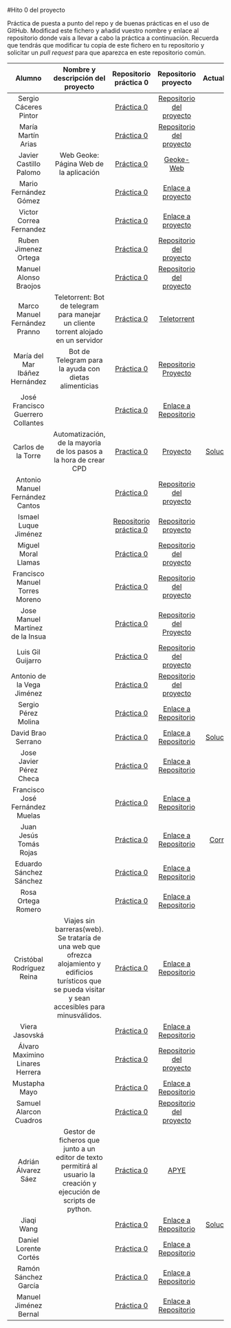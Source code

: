 #Hito 0 del proyecto

Práctica de puesta a punto del repo y de buenas prácticas en el uso de
GitHub. Modificad este fichero y añadid vuestro nombre y enlace al
repositorio donde vais a llevar a cabo la práctica a
continuación. Recuerda que tendrás que modificar tu copia de este
fichero en tu repositorio y solicitar un *pull request* para que
aparezca en este repositorio común.


| Alumno  | Nombre y descripción del proyecto  | Repositorio práctica 0  | Repositorio proyecto | Actualización |
|:-:|:-:|:-:|:-:|:-:|
| Sergio Cáceres Pintor |  | [Práctica 0](https://github.com/sergiocaceres/IV/tree/Documentacion) |  [Repositorio del proyecto](https://github.com/sergiocaceres/IV) | |
| María Martín Arias |  | [Práctica 0](https://github.com/MariaMma6/IV/tree/hito0) |  [Repositorio del proyecto](https://github.com/MariaMma6/IV) | |
| Javier Castillo Palomo |Web Geoke: Página Web de la aplicación  | [Práctica 0](https://github.com/makelele29/IV16-17) |  [Geoke-Web](https://github.com/makelele29/Geoke-Web) | |
| Mario Fernández Gómez| | [Práctica 0](https://github.com/mariofg92/ivmario/tree/rama0) | [Enlace a proyecto](https://github.com/mariofg92/ivmario) | |
| Victor Correa Fernandez | | [Práctica 0](https://github.com/iCachurro/IV16-17) | [Enlace a proyecto](https://github.com/iCachurro/ProyectoIV1617) | |
| Ruben Jimenez Ortega |  | [Práctica 0](https://github.com/rubenjo7/IV/tree/Documentacion) |  [Repositorio del proyecto](https://github.com/rubenjo7/IV) | |
| Manuel Alonso Braojos|  | [Práctica 0](https://github.com/manuelalonsobraojos/proyectoIV/tree/rama0) |  [Repositorio del proyecto](https://github.com/manuelalonsobraojos/proyectoIV) | |
| Marco Manuel Fernández Pranno  | Teletorrent: Bot de telegram para manejar un cliente torrent alojado en un servidor | [Práctica 0](https://github.com/MarFerPra/IV16-17) | [Teletorrent](https://github.com/MarFerPra/teletorrent) | |
| María del Mar Ibáñez Hernández  | Bot de Telegram para la ayuda con dietas alimenticias  | [Práctica 0](https://github.com/maribhez/Infraestructura-Virtual-2016-2017/tree/hito0)  | [Repositorio Proyecto](https://github.com/maribhez/Infraestructura-Virtual-2016-2017) |  |
| José Francisco Guerrero Collantes | | [Práctica 0](https://github.com/jfranguerrero/IV/tree/Documentacion) | [Enlace a Repositorio](https://github.com/jfranguerrero/IV) | |
| Carlos de la Torre  | Automatización, de la mayoria de los pasos a la hora de crear CPD | [Practica 0](https://elsudano.github.io/IV16-17/) | [Proyecto](https://elsudano.github.io/autobuildcpd/) | [Solucionado](https://github.com/elsudano/autobuildcpd/milestone/1)|
| Antonio Manuel Fernández Cantos |  | [Práctica 0](https://github.com/Antkk10/proyectoIV/tree/hito0) |  [Repositorio del proyecto](https://github.com/Antkk10/proyectoIV) | |
| Ismael Luque Jiménez  |   | [Repositorio práctica 0](https://github.com/isma94/IV16-17)  | [Repositorio proyecto](https://github.com/isma94/IV-proyecto) | |
| Miguel Moral Llamas |  | [Práctica 0](https://github.com/Miguelmoral/IV/tree/hito0) |  [Repositorio del proyecto](https://github.com/Miguelmoral/IV) | |
| Francisco Manuel Torres Moreno |  | [Práctica 0](https://github.com/pctmoreno/ProyectoIV/tree/hito0) |  [Repositorio del proyecto](https://github.com/pctmoreno/ProyectoIV) | |
| Jose Manuel Martínez de la Insua | | [Práctica 0](https://github.com/dirknash/IV16-17/tree/hito0) | [Repositorio del Proyecto](https://github.com/dirknash/ProyectoIV) | |
| Luis Gil Guijarro |  | [Práctica 0](https://github.com/LuisGi93/proyectoIV2016-2017/tree/hito0) |  [Repositorio del proyecto](https://github.com/LuisGi93/proyectoIV2016-2017) | |
| Antonio de la Vega Jiménez  |  | [Práctica 0](https://github.com/antoniovj1/IV16-17) | [Repositorio del proyecto](https://github.com/antoniovj1/infraestructura_virtual_ugr) | |
| Sergio Pérez Molina | | [Práctica 0](https://github.com/Sergiopopoulos/IV-perezmolinasergio/tree/hito0) | [Enlace a Repositorio](https://github.com/Sergiopopoulos/IV-perezmolinasergio) | |
| David Brao Serrano | | [Práctica 0](https://github.com/dabrase/proyectoIV/tree/hito0) | [Enlace a Repositorio](https://github.com/dabrase/proyectoIV) | [Solucionado](https://github.com/dabrase/proyectoIV)|
| Jose Javier Pérez Checa | | [Práctica 0](https://github.com/josejapch/proyectoIV1617/tree/hito0) | [Enlace a Repositorio](https://github.com/josejapch/proyectoIV1617) | |
| Francisco José Fernández Muelas | | [Práctica 0](https://github.com/fjfernandez93/ProyectoIV/tree/hito0) | [Enlace a Repositorio](https://github.com/fjfernandez93/ProyectoIV) | |
| Juan Jesús Tomás Rojas | | [Práctica 0](https://github.com/juanjetomas/ProyectoIV/tree/hito0) | [Enlace a Repositorio](https://github.com/juanjetomas/ProyectoIV) | [Corregido](https://github.com/juanjetomas/ProyectoIV/commit/4e6d791334c186bfe58ff10f4af9b0d4b0c6bd95) |
| Eduardo Sánchez Sánchez | | [Práctica 0](https://github.com/edugr87/proyectoIV1617/tree/hito0) | [Enlace a Repositorio](https://github.com/edugr87/proyectoIV1617) | |
| Rosa Ortega Romero  | | [Práctica 0](https://github.com/RosaOR/Rosa-Proyecto/tree/hito0) | [Enlace a Repositorio](https://github.com/RosaOR/Rosa-Proyecto) | |
| Cristóbal Rodríguez Reina | Viajes sin barreras(web). Se trataría de una web que ofrezca alojamiento y edificios turísticos que se pueda visitar y sean accesibles para minusválidos. | [Práctica 0](https://github.com/cr13/IV16-17) | [Enlace a Repositorio](https://github.com/cr13/proyectoIV) | |
| Viera Jasovská | | [Práctica 0](https://github.com/VierkaJ/IV/tree/hito0) | [Enlace a Repositorio](https://github.com/VierkaJ/IV/tree/master) | |
| Álvaro Maximino Linares Herrera |  | [Práctica 0](https://github.com/Lynares/IV-Proyecto/tree/hito0) |  [Repositorio del proyecto](https://github.com/Lynares/IV-Proyecto) | |
| Mustapha Mayo | | [Práctica 0](https://github.com/Mustapha90/IV16-17/tree/hito0) | [Enlace a Repositorio](https://github.com/Mustapha90/IV16-17) | |
| Samuel Alarcon Cuadros |  | [Práctica 0](https://github.com/kaizensamuel/IV-16-17/tree/master/Practicas) |  [Repositorio del proyecto](https://github.com/kaizensamuel/IV-16-17/) | |
| Adrián Álvarez Sáez | Gestor de ficheros que junto a un editor de texto permitirá al usuario la creación y ejecución de scripts de python.| [Práctica 0](https://github.com/adalsa91/APYE/tree/hito0) | [ APYE](https://github.com/adalsa91/APYE) | |
| Jiaqi Wang | | [Práctica 0](https://github.com/JiaqiWa/IV-16-17/blob/hit0/practica0.md) | [Enlace a Repositorio](https://github.com/JiaqiWa/IV-16-17) |[Solucionado](https://github.com/JiaqiWa/IV-16-17/tree/hit0) |
| Daniel Lorente Cortés | | [Práctica 0](https://github.com/danilcd/IV/tree/hito0) | [Enlace a Repositorio](https://github.com/danilcd/IV) | |
| Ramón Sánchez García | | [Práctica 0](https://github.com/Chentaco/Proyecto-IV/tree/hito0/hito0.md) | [Enlace a Repositorio](https://github.com/Chentaco/Proyecto-IV/) | |
| Manuel Jiménez Bernal | | [Práctica 0](https://github.com/manuasir/IV16-17/) | [Enlace a Repositorio](https://github.com/manuasir/ProyectoIV) | |

